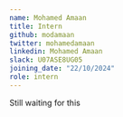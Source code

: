 ```yaml
---
name: Mohamed Amaan
title: Intern
github: modamaan
twitter: mohamedamaan
linkedin: Mohamed Amaan
slack: U07ASE8UG05
joining_date: "22/10/2024"
role: intern
---
```


Still waiting for this
